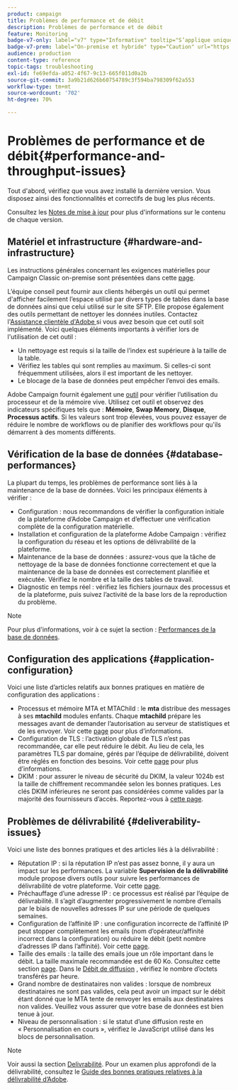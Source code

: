 ```yaml
---
product: campaign
title: Problèmes de performance et de débit
description: Problèmes de performance et de débit
feature: Monitoring
badge-v7-only: label="v7" type="Informative" tooltip="S’applique uniquement à Campaign Classic v7"
badge-v7-prem: label="On-premise et hybride" type="Caution" url="https://experienceleague.adobe.com/docs/campaign-classic/using/installing-campaign-classic/architecture-and-hosting-models/hosting-models-lp/hosting-models.html?lang=fr" tooltip="S’applique uniquement aux déploiements on-premise et hybrides"
audience: production
content-type: reference
topic-tags: troubleshooting
exl-id: fe69efda-a052-4f67-9c13-665f011d0a2b
source-git-commit: 3a9b21d626b60754789c3f594ba798309f62a553
workflow-type: tm+mt
source-wordcount: '702'
ht-degree: 70%

---
```


# Problèmes de performance et de débit{#performance-and-throughput-issues}



Tout d&#39;abord, vérifiez que vous avez installé la dernière version. Vous disposez ainsi des fonctionnalités et correctifs de bug les plus récents.

Consultez les [Notes de mise à jour](../../rn/using/latest-release.md) pour plus d&#39;informations sur le contenu de chaque version.

## Matériel et infrastructure {#hardware-and-infrastructure}

Les instructions générales concernant les exigences matérielles pour Campaign Classic on-premise sont présentées dans cette [page](https://helpx.adobe.com/fr/campaign/kb/hardware-sizing-guide.html).

L’équipe conseil peut fournir aux clients hébergés un outil qui permet d&#39;afficher facilement l’espace utilisé par divers types de tables dans la base de données ainsi que celui utilisé sur le site SFTP. Elle propose également des outils permettant de nettoyer les données inutiles. Contactez l&#39;[Assistance clientèle d&#39;Adobe ](https://helpx.adobe.com/fr/enterprise/admin-guide.html/enterprise/using/support-for-experience-cloud.ug.html) si vous avez besoin que cet outil soit implémenté. Voici quelques éléments importants à vérifier lors de l&#39;utilisation de cet outil :

* Un nettoyage est requis si la taille de l’index est supérieure à la taille de la table.
* Vérifiez les tables qui sont remplies au maximum. Si celles-ci sont fréquemment utilisées, alors il est important de les nettoyer.
* Le blocage de la base de données peut empêcher l’envoi des emails.

Adobe Campaign fournit également une [outil](../../production/using/monitoring-processes.md#manual-monitoring) pour vérifier l’utilisation du processeur et de la mémoire vive. Utilisez cet outil et observez des indicateurs spécifiques tels que : **Mémoire**, **Swap Memory**, **Disque**, **Processus actifs**. Si les valeurs sont trop élevées, vous pouvez essayer de réduire le nombre de workflows ou de planifier des workflows pour qu&#39;ils démarrent à des moments différents.

## Vérification de la base de données {#database-performances}

La plupart du temps, les problèmes de performance sont liés à la maintenance de la base de données. Voici les principaux éléments à vérifier :

* Configuration : nous recommandons de vérifier la configuration initiale de la plateforme d’Adobe Campaign et d’effectuer une vérification complète de la configuration matérielle.
* Installation et configuration de la plateforme Adobe Campaign : vérifiez la configuration du réseau et les options de délivrabilité de la plateforme.
* Maintenance de la base de données : assurez-vous que la tâche de nettoyage de la base de données fonctionne correctement et que la maintenance de la base de données est correctement planifiée et exécutée. Vérifiez le nombre et la taille des tables de travail.
* Diagnostic en temps réel : vérifiez les fichiers journaux des processus et de la plateforme, puis suivez l’activité de la base lors de la reproduction du problème.

>[!NOTE]
>
>Pour plus d&#39;informations, voir à ce sujet la section : [Performances de la base de données](../../production/using/database-performances.md).

## Configuration des applications {#application-configuration}

Voici une liste d’articles relatifs aux bonnes pratiques en matière de configuration des applications :

* Processus et mémoire MTA et MTAChild : le **mta** distribue des messages à ses **mtachild** modules enfants. Chaque **mtachild** prépare les messages avant de demander l’autorisation au serveur de statistiques et de les envoyer. Voir cette [page](../../installation/using/email-deliverability.md) pour plus d’informations.
* Configuration de TLS : l’activation globale de TLS n’est pas recommandée, car elle peut réduire le débit. Au lieu de cela, les paramètres TLS par domaine, gérés par l’équipe de délivrabilité, doivent être réglés en fonction des besoins. Voir cette [page](../../installation/using/email-deliverability.md#mx-configuration) pour plus d’informations.
* DKIM : pour assurer le niveau de sécurité du DKIM, la valeur 1024b est la taille de chiffrement recommandée selon les bonnes pratiques. Les clés DKIM inférieures ne seront pas considérées comme valides par la majorité des fournisseurs d’accès. Reportez-vous à [cette page](https://experienceleague.adobe.com/docs/deliverability-learn/deliverability-best-practice-guide/transition-process/infrastructure.html?lang=fr#authentication).

## Problèmes de délivrabilité {#deliverability-issues}

Voici une liste des bonnes pratiques et des articles liés à la délivrabilité :

* Réputation IP : si la réputation IP n’est pas assez bonne, il y aura un impact sur les performances. La variable **Supervision de la délivrabilité** module propose divers outils pour suivre les performances de délivrabilité de votre plateforme. Voir cette [page](../../delivery/using/monitoring-deliverability.md).
* Préchauffage d’une adresse IP : ce processus est réalisé par l’équipe de délivrabilité. Il s’agit d’augmenter progressivement le nombre d’emails par le biais de nouvelles adresses IP sur une période de quelques semaines.
* Configuration de l’affinité IP : une configuration incorrecte de l’affinité IP peut stopper complètement les emails (nom d’opérateur/affinité incorrect dans la configuration) ou réduire le débit (petit nombre d’adresses IP dans l’affinité). Voir cette [page](../../installation/using/email-deliverability.md#list-of-ip-addresses-to-use).
* Taille des emails : la taille des emails joue un rôle important dans le débit. La taille maximale recommandée est de 60 Ko. Consultez cette section [page](https://helpx.adobe.com/fr/legal/product-descriptions/campaign.html). Dans le [Débit de diffusion](../../reporting/using/global-reports.md#delivery-throughput) , vérifiez le nombre d’octets transférés par heure.
* Grand nombre de destinataires non valides : lorsque de nombreux destinataires ne sont pas valides, cela peut avoir un impact sur le débit étant donné que le MTA tente de renvoyer les emails aux destinataires non valides. Veuillez vous assurer que votre base de données est bien tenue à jour.
* Niveau de personnalisation : si le statut d’une diffusion reste en « Personnalisation en cours », vérifiez le JavaScript utilisé dans les blocs de personnalisation.

>[!NOTE]
>
>Voir aussi la section [Delivrabilité](../../delivery/using/about-deliverability.md). Pour un examen plus approfondi de la délivrabilité, consultez le [Guide des bonnes pratiques relatives à la délivrabilité d’Adobe](https://experienceleague.adobe.com/docs/deliverability-learn/deliverability-best-practice-guide/introduction.html?lang=fr).
